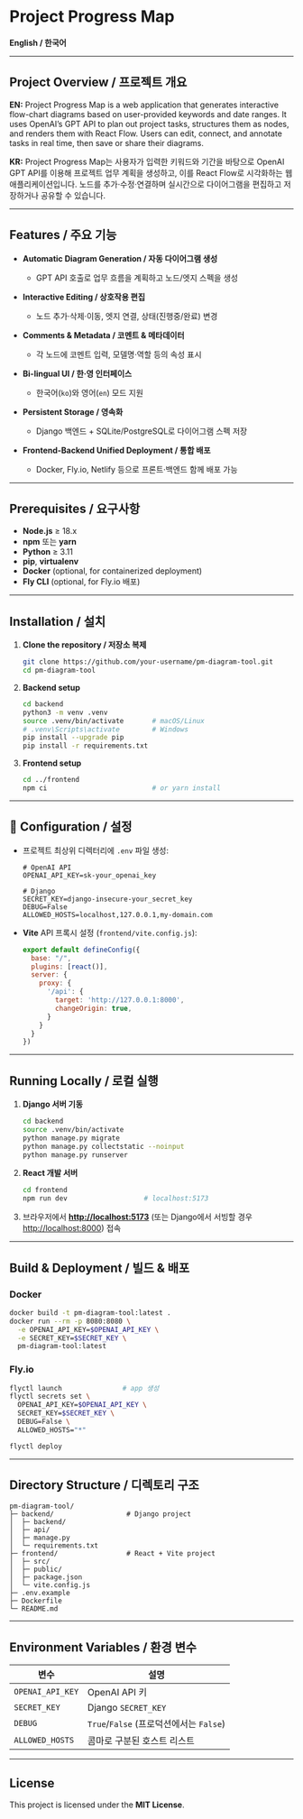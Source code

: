 # Project Progress Map

**English / 한국어**

---

## Project Overview / 프로젝트 개요

**EN:**
Project Progress Map is a web application that generates interactive flow-chart diagrams based on user-provided keywords and date ranges. It uses OpenAI’s GPT API to plan out project tasks, structures them as nodes, and renders them with React Flow. Users can edit, connect, and annotate tasks in real time, then save or share their diagrams.

**KR:**
Project Progress Map는 사용자가 입력한 키워드와 기간을 바탕으로 OpenAI GPT API를 이용해 프로젝트 업무 계획을 생성하고, 이를 React Flow로 시각화하는 웹 애플리케이션입니다. 노드를 추가·수정·연결하며 실시간으로 다이어그램을 편집하고 저장하거나 공유할 수 있습니다.

---

## Features / 주요 기능

* **Automatic Diagram Generation / 자동 다이어그램 생성**

  * GPT API 호출로 업무 흐름을 계획하고 노드/엣지 스펙을 생성
* **Interactive Editing / 상호작용 편집**

  * 노드 추가·삭제·이동, 엣지 연결, 상태(진행중/완료) 변경
* **Comments & Metadata / 코멘트 & 메타데이터**

  * 각 노드에 코멘트 입력, 모델명·역할 등의 속성 표시
* **Bi-lingual UI / 한·영 인터페이스**

  * 한국어(`ko`)와 영어(`en`) 모드 지원
* **Persistent Storage / 영속화**

  * Django 백엔드 + SQLite/PostgreSQL로 다이어그램 스펙 저장
* **Frontend-Backend Unified Deployment / 통합 배포**

  * Docker, Fly.io, Netlify 등으로 프론트·백엔드 함께 배포 가능

---

## Prerequisites / 요구사항

* **Node.js** ≥ 18.x
* **npm** 또는 **yarn**
* **Python** ≥ 3.11
* **pip**, **virtualenv**
* **Docker** (optional, for containerized deployment)
* **Fly CLI** (optional, for Fly.io 배포)

---

## Installation / 설치

1. **Clone the repository / 저장소 복제**

   ```bash
   git clone https://github.com/your-username/pm-diagram-tool.git
   cd pm-diagram-tool
   ```

2. **Backend setup**

   ```bash
   cd backend
   python3 -m venv .venv
   source .venv/bin/activate       # macOS/Linux
   # .venv\Scripts\activate        # Windows
   pip install --upgrade pip
   pip install -r requirements.txt
   ```

3. **Frontend setup**

   ```bash
   cd ../frontend
   npm ci                          # or yarn install
   ```

---

## 🔧 Configuration / 설정

* 프로젝트 최상위 디렉터리에 `.env` 파일 생성:

  ```dotenv
  # OpenAI API
  OPENAI_API_KEY=sk-your_openai_key

  # Django
  SECRET_KEY=django-insecure-your_secret_key
  DEBUG=False
  ALLOWED_HOSTS=localhost,127.0.0.1,my-domain.com
  ```

* **Vite** API 프록시 설정 (`frontend/vite.config.js`):

  ```js
  export default defineConfig({
    base: "/",
    plugins: [react()],
    server: {
      proxy: {
        '/api': {
          target: 'http://127.0.0.1:8000',
          changeOrigin: true,
        }
      }
    }
  })
  ```

---

## Running Locally / 로컬 실행

1. **Django 서버 기동**

   ```bash
   cd backend
   source .venv/bin/activate
   python manage.py migrate
   python manage.py collectstatic --noinput
   python manage.py runserver
   ```

2. **React 개발 서버**

   ```bash
   cd frontend
   npm run dev                   # localhost:5173
   ```

3. 브라우저에서 [**http://localhost:5173**](http://localhost:5173) (또는 Django에서 서빙할 경우 [http://localhost:8000](http://localhost:8000)) 접속

---

## Build & Deployment / 빌드 & 배포

### Docker

```bash
docker build -t pm-diagram-tool:latest .
docker run --rm -p 8080:8080 \
  -e OPENAI_API_KEY=$OPENAI_API_KEY \
  -e SECRET_KEY=$SECRET_KEY \
  pm-diagram-tool:latest
```

### Fly.io

```bash
flyctl launch               # app 생성
flyctl secrets set \
  OPENAI_API_KEY=$OPENAI_API_KEY \
  SECRET_KEY=$SECRET_KEY \
  DEBUG=False \
  ALLOWED_HOSTS="*"

flyctl deploy
```

---

## Directory Structure / 디렉토리 구조

```
pm-diagram-tool/
├─ backend/                  # Django project
│  ├─ backend/
│  ├─ api/
│  ├─ manage.py
│  └─ requirements.txt
├─ frontend/                 # React + Vite project
│  ├─ src/
│  ├─ public/
│  ├─ package.json
│  └─ vite.config.js
├─ .env.example
├─ Dockerfile
└─ README.md
```

---

## Environment Variables / 환경 변수

| 변수               | 설명                               |
| ---------------- | -------------------------------- |
| `OPENAI_API_KEY` | OpenAI API 키                     |
| `SECRET_KEY`     | Django `SECRET_KEY`              |
| `DEBUG`          | `True`/`False` (프로덕션에서는 `False`) |
| `ALLOWED_HOSTS`  | 콤마로 구분된 호스트 리스트                  |

---

## License

This project is licensed under the **MIT License**.
